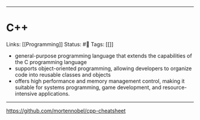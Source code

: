 ___
# C++
Links: [[Programming]]
Status: #🌱 
Tags: [[]]

<!--- Created on: 2023.08.28, 19:11 --->

- general-purpose programming language that extends the capabilities of the C programming language
- supports object-oriented programming, allowing developers to organize code into reusable classes and objects
- offers high performance and memory management control, making it suitable for systems programming, game development, and resource-intensive applications.
___

https://github.com/mortennobel/cpp-cheatsheet